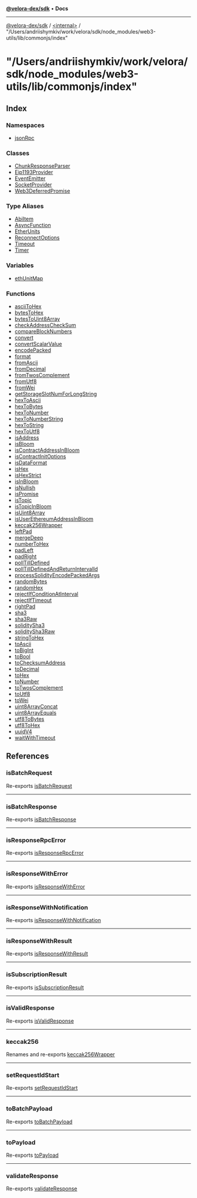 [**@velora-dex/sdk**](../../../README.md) • **Docs**

***

[@velora-dex/sdk](../../../globals.md) / [\<internal\>](../../README.md) / "/Users/andriishymkiv/work/velora/sdk/node\_modules/web3-utils/lib/commonjs/index"

# "/Users/andriishymkiv/work/velora/sdk/node\_modules/web3-utils/lib/commonjs/index"

## Index

### Namespaces

- [jsonRpc](namespaces/jsonRpc/README.md)

### Classes

- [ChunkResponseParser](classes/ChunkResponseParser.md)
- [Eip1193Provider](classes/Eip1193Provider.md)
- [EventEmitter](classes/EventEmitter.md)
- [SocketProvider](classes/SocketProvider.md)
- [Web3DeferredPromise](classes/Web3DeferredPromise.md)

### Type Aliases

- [AbiItem](type-aliases/AbiItem.md)
- [AsyncFunction](type-aliases/AsyncFunction.md)
- [EtherUnits](type-aliases/EtherUnits.md)
- [ReconnectOptions](type-aliases/ReconnectOptions.md)
- [Timeout](type-aliases/Timeout.md)
- [Timer](type-aliases/Timer.md)

### Variables

- [ethUnitMap](variables/ethUnitMap.md)

### Functions

- [asciiToHex](functions/asciiToHex.md)
- [bytesToHex](functions/bytesToHex.md)
- [bytesToUint8Array](functions/bytesToUint8Array.md)
- [checkAddressCheckSum](functions/checkAddressCheckSum.md)
- [compareBlockNumbers](functions/compareBlockNumbers.md)
- [convert](functions/convert.md)
- [convertScalarValue](functions/convertScalarValue.md)
- [encodePacked](functions/encodePacked.md)
- [format](functions/format.md)
- [fromAscii](functions/fromAscii.md)
- [fromDecimal](functions/fromDecimal.md)
- [fromTwosComplement](functions/fromTwosComplement.md)
- [fromUtf8](functions/fromUtf8.md)
- [fromWei](functions/fromWei.md)
- [getStorageSlotNumForLongString](functions/getStorageSlotNumForLongString.md)
- [hexToAscii](functions/hexToAscii.md)
- [hexToBytes](functions/hexToBytes.md)
- [hexToNumber](functions/hexToNumber.md)
- [hexToNumberString](functions/hexToNumberString.md)
- [hexToString](functions/hexToString.md)
- [hexToUtf8](functions/hexToUtf8.md)
- [isAddress](functions/isAddress.md)
- [isBloom](functions/isBloom.md)
- [isContractAddressInBloom](functions/isContractAddressInBloom.md)
- [isContractInitOptions](functions/isContractInitOptions.md)
- [isDataFormat](functions/isDataFormat.md)
- [isHex](functions/isHex.md)
- [isHexStrict](functions/isHexStrict.md)
- [isInBloom](functions/isInBloom.md)
- [isNullish](functions/isNullish.md)
- [isPromise](functions/isPromise.md)
- [isTopic](functions/isTopic.md)
- [isTopicInBloom](functions/isTopicInBloom.md)
- [isUint8Array](functions/isUint8Array.md)
- [isUserEthereumAddressInBloom](functions/isUserEthereumAddressInBloom.md)
- [keccak256Wrapper](functions/keccak256Wrapper.md)
- [leftPad](functions/leftPad.md)
- [mergeDeep](functions/mergeDeep.md)
- [numberToHex](functions/numberToHex.md)
- [padLeft](functions/padLeft.md)
- [padRight](functions/padRight.md)
- [pollTillDefined](functions/pollTillDefined.md)
- [pollTillDefinedAndReturnIntervalId](functions/pollTillDefinedAndReturnIntervalId.md)
- [processSolidityEncodePackedArgs](functions/processSolidityEncodePackedArgs.md)
- [randomBytes](functions/randomBytes.md)
- [randomHex](functions/randomHex.md)
- [rejectIfConditionAtInterval](functions/rejectIfConditionAtInterval.md)
- [rejectIfTimeout](functions/rejectIfTimeout.md)
- [rightPad](functions/rightPad.md)
- [sha3](functions/sha3.md)
- [sha3Raw](functions/sha3Raw.md)
- [soliditySha3](functions/soliditySha3.md)
- [soliditySha3Raw](functions/soliditySha3Raw.md)
- [stringToHex](functions/stringToHex.md)
- [toAscii](functions/toAscii.md)
- [toBigInt](functions/toBigInt.md)
- [toBool](functions/toBool.md)
- [toChecksumAddress](functions/toChecksumAddress.md)
- [toDecimal](functions/toDecimal.md)
- [toHex](functions/toHex.md)
- [toNumber](functions/toNumber.md)
- [toTwosComplement](functions/toTwosComplement.md)
- [toUtf8](functions/toUtf8.md)
- [toWei](functions/toWei.md)
- [uint8ArrayConcat](functions/uint8ArrayConcat.md)
- [uint8ArrayEquals](functions/uint8ArrayEquals.md)
- [utf8ToBytes](functions/utf8ToBytes.md)
- [utf8ToHex](functions/utf8ToHex.md)
- [uuidV4](functions/uuidV4.md)
- [waitWithTimeout](functions/waitWithTimeout.md)

## References

### isBatchRequest

Re-exports [isBatchRequest](namespaces/jsonRpc/functions/isBatchRequest.md)

***

### isBatchResponse

Re-exports [isBatchResponse](namespaces/jsonRpc/functions/isBatchResponse.md)

***

### isResponseRpcError

Re-exports [isResponseRpcError](namespaces/jsonRpc/functions/isResponseRpcError.md)

***

### isResponseWithError

Re-exports [isResponseWithError](namespaces/jsonRpc/functions/isResponseWithError.md)

***

### isResponseWithNotification

Re-exports [isResponseWithNotification](namespaces/jsonRpc/functions/isResponseWithNotification.md)

***

### isResponseWithResult

Re-exports [isResponseWithResult](namespaces/jsonRpc/functions/isResponseWithResult.md)

***

### isSubscriptionResult

Re-exports [isSubscriptionResult](namespaces/jsonRpc/functions/isSubscriptionResult.md)

***

### isValidResponse

Re-exports [isValidResponse](namespaces/jsonRpc/functions/isValidResponse.md)

***

### keccak256

Renames and re-exports [keccak256Wrapper](functions/keccak256Wrapper.md)

***

### setRequestIdStart

Re-exports [setRequestIdStart](namespaces/jsonRpc/functions/setRequestIdStart.md)

***

### toBatchPayload

Re-exports [toBatchPayload](namespaces/jsonRpc/functions/toBatchPayload.md)

***

### toPayload

Re-exports [toPayload](namespaces/jsonRpc/functions/toPayload.md)

***

### validateResponse

Re-exports [validateResponse](namespaces/jsonRpc/functions/validateResponse.md)

